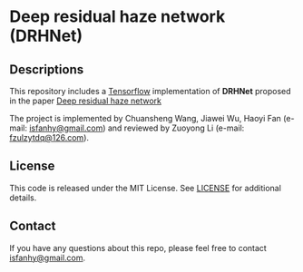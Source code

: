 # Deep residual haze network (DRHNet)


## Descriptions
This repository includes a [Tensorflow](https://www.tensorflow.org/) implementation of **DRHNet** proposed in the paper [Deep residual haze network](https://github.com/fpklipic/DRHNet)

The project is implemented by Chuansheng Wang, Jiawei Wu, Haoyi Fan (e-mail: isfanhy@gmail.com) and reviewed by Zuoyong Li (e-mail: fzulzytdq@126.com).



## License
This code is released under the MIT License. See [LICENSE](LICENSE) for additional details.



## Contact
If you have any questions about this repo, please feel free to contact isfanhy@gmail.com.

